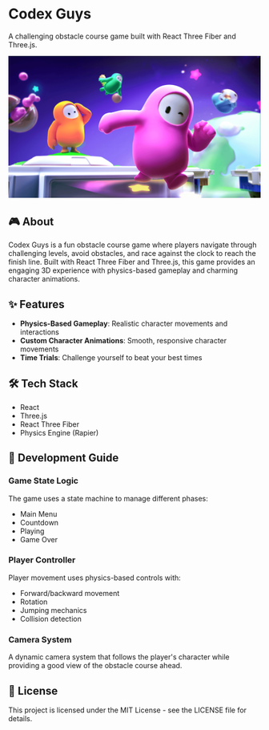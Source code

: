 # Codex Guys

A challenging obstacle course game built with React Three Fiber and Three.js.

![Codex Guys Game](/public/01.png)

## 🎮 About

Codex Guys is a fun obstacle course game where players navigate through challenging levels, avoid obstacles, and race against the clock to reach the finish line. Built with React Three Fiber and Three.js, this game provides an engaging 3D experience with physics-based gameplay and charming character animations.

## ✨ Features

- **Physics-Based Gameplay**: Realistic character movements and interactions
- **Custom Character Animations**: Smooth, responsive character movements
- **Time Trials**: Challenge yourself to beat your best times

## 🛠️ Tech Stack

- React
- Three.js
- React Three Fiber
- Physics Engine (Rapier)

## 🎯 Development Guide

### Game State Logic

The game uses a state machine to manage different phases:
- Main Menu
- Countdown
- Playing
- Game Over

### Player Controller

Player movement uses physics-based controls with:
- Forward/backward movement
- Rotation
- Jumping mechanics
- Collision detection

### Camera System

A dynamic camera system that follows the player's character while providing a good view of the obstacle course ahead.


## 📄 License

This project is licensed under the MIT License - see the LICENSE file for details.